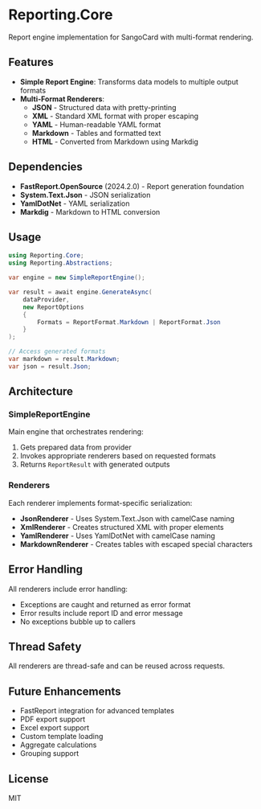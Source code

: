 # Reporting.Core

Report engine implementation for SangoCard with multi-format rendering.

## Features

- **Simple Report Engine**: Transforms data models to multiple output formats
- **Multi-Format Renderers**:
  - **JSON** - Structured data with pretty-printing
  - **XML** - Standard XML format with proper escaping
  - **YAML** - Human-readable YAML format
  - **Markdown** - Tables and formatted text
  - **HTML** - Converted from Markdown using Markdig

## Dependencies

- **FastReport.OpenSource** (2024.2.0) - Report generation foundation
- **System.Text.Json** - JSON serialization
- **YamlDotNet** - YAML serialization
- **Markdig** - Markdown to HTML conversion

## Usage

```csharp
using Reporting.Core;
using Reporting.Abstractions;

var engine = new SimpleReportEngine();

var result = await engine.GenerateAsync(
    dataProvider,
    new ReportOptions
    {
        Formats = ReportFormat.Markdown | ReportFormat.Json
    }
);

// Access generated formats
var markdown = result.Markdown;
var json = result.Json;
```

## Architecture

### SimpleReportEngine

Main engine that orchestrates rendering:

1. Gets prepared data from provider
2. Invokes appropriate renderers based on requested formats
3. Returns `ReportResult` with generated outputs

### Renderers

Each renderer implements format-specific serialization:

- **JsonRenderer** - Uses System.Text.Json with camelCase naming
- **XmlRenderer** - Creates structured XML with proper elements
- **YamlRenderer** - Uses YamlDotNet with camelCase naming
- **MarkdownRenderer** - Creates tables with escaped special characters

## Error Handling

All renderers include error handling:

- Exceptions are caught and returned as error format
- Error results include report ID and error message
- No exceptions bubble up to callers

## Thread Safety

All renderers are thread-safe and can be reused across requests.

## Future Enhancements

- FastReport integration for advanced templates
- PDF export support
- Excel export support
- Custom template loading
- Aggregate calculations
- Grouping support

## License

MIT
